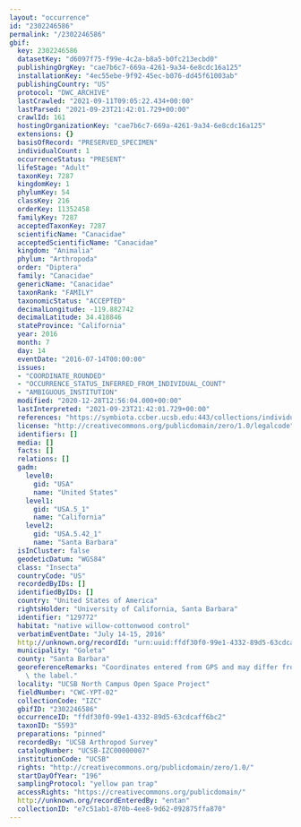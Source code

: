 ```yaml
---
layout: "occurrence"
id: "2302246586"
permalink: "/2302246586"
gbif:
  key: 2302246586
  datasetKey: "d6097f75-f99e-4c2a-b8a5-b0fc213ecbd0"
  publishingOrgKey: "cae7b6c7-669a-4261-9a34-6e8cdc16a125"
  installationKey: "4ec55ebe-9f92-45ec-b076-dd45f61003ab"
  publishingCountry: "US"
  protocol: "DWC_ARCHIVE"
  lastCrawled: "2021-09-11T09:05:22.434+00:00"
  lastParsed: "2021-09-23T21:42:01.729+00:00"
  crawlId: 161
  hostingOrganizationKey: "cae7b6c7-669a-4261-9a34-6e8cdc16a125"
  extensions: {}
  basisOfRecord: "PRESERVED_SPECIMEN"
  individualCount: 1
  occurrenceStatus: "PRESENT"
  lifeStage: "Adult"
  taxonKey: 7287
  kingdomKey: 1
  phylumKey: 54
  classKey: 216
  orderKey: 11352458
  familyKey: 7287
  acceptedTaxonKey: 7287
  scientificName: "Canacidae"
  acceptedScientificName: "Canacidae"
  kingdom: "Animalia"
  phylum: "Arthropoda"
  order: "Diptera"
  family: "Canacidae"
  genericName: "Canacidae"
  taxonRank: "FAMILY"
  taxonomicStatus: "ACCEPTED"
  decimalLongitude: -119.882742
  decimalLatitude: 34.418846
  stateProvince: "California"
  year: 2016
  month: 7
  day: 14
  eventDate: "2016-07-14T00:00:00"
  issues:
  - "COORDINATE_ROUNDED"
  - "OCCURRENCE_STATUS_INFERRED_FROM_INDIVIDUAL_COUNT"
  - "AMBIGUOUS_INSTITUTION"
  modified: "2020-12-28T12:56:04.000+00:00"
  lastInterpreted: "2021-09-23T21:42:01.729+00:00"
  references: "https://symbiota.ccber.ucsb.edu:443/collections/individual/index.php?occid=129772"
  license: "http://creativecommons.org/publicdomain/zero/1.0/legalcode"
  identifiers: []
  media: []
  facts: []
  relations: []
  gadm:
    level0:
      gid: "USA"
      name: "United States"
    level1:
      gid: "USA.5_1"
      name: "California"
    level2:
      gid: "USA.5.42_1"
      name: "Santa Barbara"
  isInCluster: false
  geodeticDatum: "WGS84"
  class: "Insecta"
  countryCode: "US"
  recordedByIDs: []
  identifiedByIDs: []
  country: "United States of America"
  rightsHolder: "University of California, Santa Barbara"
  identifier: "129772"
  habitat: "native willow-cottonwood control"
  verbatimEventDate: "July 14-15, 2016"
  http://unknown.org/recordId: "urn:uuid:ffdf30f0-99e1-4332-89d5-63cdcaff6bc2"
  municipality: "Goleta"
  county: "Santa Barbara"
  georeferenceRemarks: "Coordinates entered from GPS and may differ from what is on\
    \ the label."
  locality: "UCSB North Campus Open Space Project"
  fieldNumber: "CWC-YPT-02"
  collectionCode: "IZC"
  gbifID: "2302246586"
  occurrenceID: "ffdf30f0-99e1-4332-89d5-63cdcaff6bc2"
  taxonID: "5593"
  preparations: "pinned"
  recordedBy: "UCSB Arthropod Survey"
  catalogNumber: "UCSB-IZC00000007"
  institutionCode: "UCSB"
  rights: "http://creativecommons.org/publicdomain/zero/1.0/"
  startDayOfYear: "196"
  samplingProtocol: "yellow pan trap"
  accessRights: "https://creativecommons.org/publicdomain/"
  http://unknown.org/recordEnteredBy: "entan"
  collectionID: "e7c51ab1-870b-4ee8-9d62-092875ffa870"
---
```

